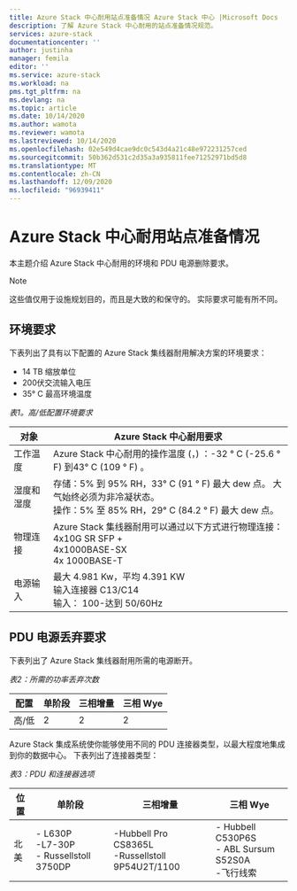 ```yaml
---
title: Azure Stack 中心耐用站点准备情况 Azure Stack 中心 |Microsoft Docs
description: 了解 Azure Stack 中心耐用的站点准备情况规范。
services: azure-stack
documentationcenter: ''
author: justinha
manager: femila
editor: ''
ms.service: azure-stack
ms.workload: na
pms.tgt_pltfrm: na
ms.devlang: na
ms.topic: article
ms.date: 10/14/2020
ms.author: wamota
ms.reviewer: wamota
ms.lastreviewed: 10/14/2020
ms.openlocfilehash: 02e549d4cae9dc0c543d4a21c48e972231257ced
ms.sourcegitcommit: 50b362d531c2d35a3a935811fee71252971bd5d8
ms.translationtype: MT
ms.contentlocale: zh-CN
ms.lasthandoff: 12/09/2020
ms.locfileid: "96939411"
---
```

# <a name="azure-stack-hub-ruggedized-site-readiness"></a>Azure Stack 中心耐用站点准备情况

本主题介绍 Azure Stack 中心耐用的环境和 PDU 电源删除要求。 

>[!NOTE]
>这些值仅用于设施规划目的，而且是大致的和保守的。 实际要求可能有所不同。

## <a name="environmental-requirements"></a>环境要求

下表列出了具有以下配置的 Azure Stack 集线器耐用解决方案的环境要求：

- 14 TB 缩放单位
- 200伏交流输入电压
- 35° C 最高环境温度

*表1。高/低配置环境要求*

| 对象                         | Azure Stack 中心耐用要求               |
|--------------------------------|--------------------------------|
|工作温度           | Azure Stack 中心耐用的操作温度 (，) ：-32 ° C (-25.6 ° F) 到43° C (109 ° F) 。    |
|湿度和湿度           | 存储：5% 到 95% RH，33° C (91 ° F) 最大 dew 点。 大气始终必须为非冷凝状态。 <br> 操作：5% 至 85% RH，29° C (84.2 ° F) 最大 dew 点。
|物理连接           | Azure Stack 集线器耐用可以通过以下方式进行物理连接： <br>4x10G SR SFP + <br>4x1000BASE-SX <br>4x 1000BASE-T
|电源输入                     | 最大 4.981 Kw，平均 4.391 KW<br> 输入连接器 C13/C14<br> 输入： 100-达到 50/60Hz

## <a name="pdu-power-drop-requirements"></a>PDU 电源丢弃要求

下表列出了 Azure Stack 集线器耐用所需的电源断开。

*表2：所需的功率丢弃次数*

| 配置  | 单阶段  | 三相增量 |三相 Wye |
|----------------|---------------|-------------------|----------------|
|高/低        | 2             | 2                 | 2              |

Azure Stack 集成系统使你能够使用不同的 PDU 连接器类型，以最大程度地集成到你的数据中心。 下表列出了连接器类型：

*表3：PDU 和连接器选项*

| 位置     | 单阶段                                | 三相增量                                   | 三相 Wye                                        |
|--------------|---------------------------------------------|-----------------------------------------------------|-----------------------------------------------------------|
|北美 |- L630P<br>-L7-30P<br>- Russellstoll 3750DP |-Hubbell Pro CS8365L<br>-Russellstoll 9P54U2T/1100 |- Hubbell C530P6S<br>- ABL Sursum S52S0A<br>-飞行线索 |


